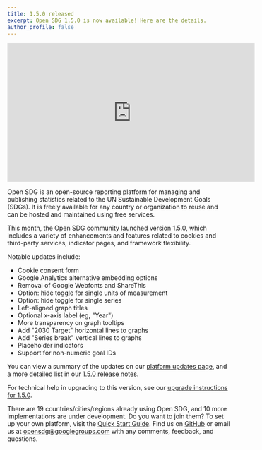 ```yaml
---
title: 1.5.0 released
excerpt: Open SDG 1.5.0 is now available! Here are the details.
author_profile: false
---
```


<p>
<iframe width="560" height="315" src="https://www.youtube.com/embed/InrCb5uaSfU" title="YouTube video player" frameborder="0" allow="accelerometer; autoplay; clipboard-write; encrypted-media; gyroscope; picture-in-picture" allowfullscreen></iframe>
</p>

Open SDG is an open-source reporting platform for managing and publishing statistics related to the UN Sustainable Development Goals (SDGs). It is freely available for any country or organization to reuse and can be hosted and maintained using free services.

This month, the Open SDG community launched version 1.5.0, which includes a variety of enhancements and features related to cookies and third-party services, indicator pages, and framework flexibility.

Notable updates include:

* Cookie consent form
* Google Analytics alternative embedding options
* Removal of Google Webfonts and ShareThis
* Option: hide toggle for single units of measurement
* Option: hide toggle for single series
* Left-aligned graph titles
* Optional x-axis label (eg, "Year")
* More transparency on graph tooltips
* Add "2030 Target" horizontal lines to graphs
* Add "Series break" vertical lines to graphs
* Placeholder indicators
* Support for non-numeric goal IDs

You can view a summary of the updates on our [platform updates page](https://open-sdg.readthedocs.io/en/latest/updates/), and a more detailed list in our [1.5.0 release notes](https://github.com/open-sdg/open-sdg/releases/tag/1.5.0).

For technical help in upgrading to this version, see our [upgrade instructions for 1.5.0](https://open-sdg.readthedocs.io/en/latest/upgrades/upgrading-1-5-0/).

There are 19 countries/cities/regions already using Open SDG, and 10 more implementations are under development. Do you want to join them? To set up your own platform, visit the [Quick Start Guide](https://open-sdg.readthedocs.io/en/latest/quick-start/). Find us on [GitHub](https://github.com/open-sdg/open-sdg) or email us at opensdg@googlegroups.com with any comments, feedback, and questions.
